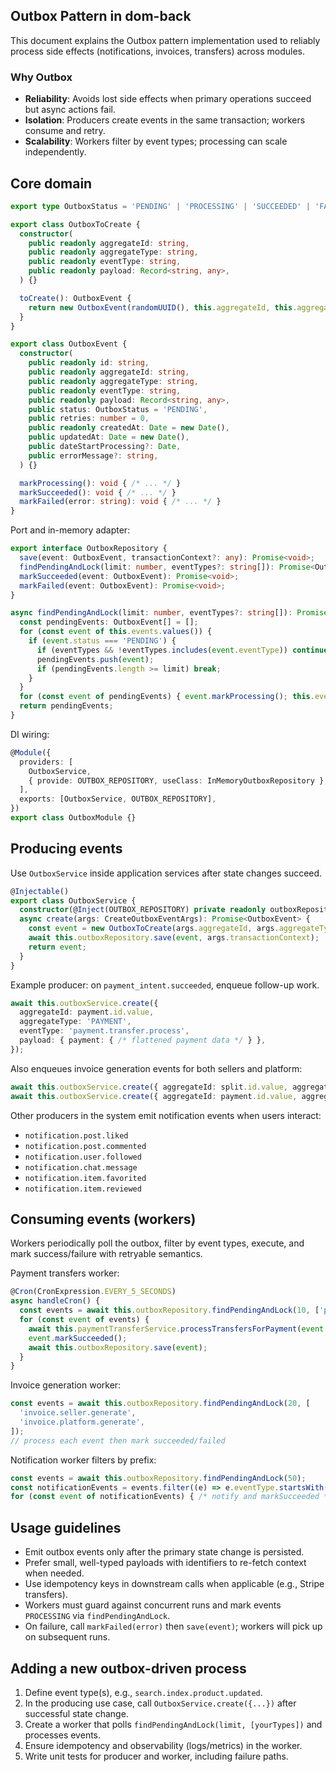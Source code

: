 ## Outbox Pattern in dom-back

This document explains the Outbox pattern implementation used to reliably process side effects (notifications, invoices, transfers) across modules.

### Why Outbox

- **Reliability**: Avoids lost side effects when primary operations succeed but async actions fail.
- **Isolation**: Producers create events in the same transaction; workers consume and retry.
- **Scalability**: Workers filter by event types; processing can scale independently.

## Core domain

```3:21:dom-back/src/shared/outbox/domain/OutboxEvent.ts
export type OutboxStatus = 'PENDING' | 'PROCESSING' | 'SUCCEEDED' | 'FAILED';

export class OutboxToCreate {
  constructor(
    public readonly aggregateId: string,
    public readonly aggregateType: string,
    public readonly eventType: string,
    public readonly payload: Record<string, any>,
  ) {}

  toCreate(): OutboxEvent {
    return new OutboxEvent(randomUUID(), this.aggregateId, this.aggregateType, this.eventType, this.payload);
  }
}
```

```24:55:dom-back/src/shared/outbox/domain/OutboxEvent.ts
export class OutboxEvent {
  constructor(
    public readonly id: string,
    public readonly aggregateId: string,
    public readonly aggregateType: string,
    public readonly eventType: string,
    public readonly payload: Record<string, any>,
    public status: OutboxStatus = 'PENDING',
    public retries: number = 0,
    public readonly createdAt: Date = new Date(),
    public updatedAt: Date = new Date(),
    public dateStartProcessing?: Date,
    public errorMessage?: string,
  ) {}

  markProcessing(): void { /* ... */ }
  markSucceeded(): void { /* ... */ }
  markFailed(error: string): void { /* ... */ }
}
```

Port and in-memory adapter:

```1:11:dom-back/src/shared/outbox/domain/OutboxRepository.ts
export interface OutboxRepository {
  save(event: OutboxEvent, transactionContext?: any): Promise<void>;
  findPendingAndLock(limit: number, eventTypes?: string[]): Promise<OutboxEvent[]>;
  markSucceeded(event: OutboxEvent): Promise<void>;
  markFailed(event: OutboxEvent): Promise<void>;
}
```

```13:39:dom-back/src/shared/outbox/infrastructure/secondary/InMemoryOutboxRepository.ts
async findPendingAndLock(limit: number, eventTypes?: string[]): Promise<OutboxEvent[]> {
  const pendingEvents: OutboxEvent[] = [];
  for (const event of this.events.values()) {
    if (event.status === 'PENDING') {
      if (eventTypes && !eventTypes.includes(event.eventType)) continue;
      pendingEvents.push(event);
      if (pendingEvents.length >= limit) break;
    }
  }
  for (const event of pendingEvents) { event.markProcessing(); this.events.set(event.id, event); }
  return pendingEvents;
}
```

DI wiring:

```6:15:dom-back/src/shared/outbox/infrastructure/primary/OutboxModule.ts
@Module({
  providers: [
    OutboxService,
    { provide: OUTBOX_REPOSITORY, useClass: InMemoryOutboxRepository },
  ],
  exports: [OutboxService, OUTBOX_REPOSITORY],
})
export class OutboxModule {}
```

## Producing events

Use `OutboxService` inside application services after state changes succeed.

```14:29:dom-back/src/shared/outbox/application/OutboxService.ts
@Injectable()
export class OutboxService {
  constructor(@Inject(OUTBOX_REPOSITORY) private readonly outboxRepository: OutboxRepository) {}
  async create(args: CreateOutboxEventArgs): Promise<OutboxEvent> {
    const event = new OutboxToCreate(args.aggregateId, args.aggregateType, args.eventType, args.payload).toCreate();
    await this.outboxRepository.save(event, args.transactionContext);
    return event;
  }
}
```

Example producer: on `payment_intent.succeeded`, enqueue follow-up work.

```167:188:dom-back/src/shared/payment/application/webhook/StripeWebhookService.ts
await this.outboxService.create({
  aggregateId: payment.id.value,
  aggregateType: 'PAYMENT',
  eventType: 'payment.transfer.process',
  payload: { payment: { /* flattened payment data */ } },
});
```

Also enqueues invoice generation events for both sellers and platform:

```202:238:dom-back/src/shared/payment/application/webhook/StripeWebhookService.ts
await this.outboxService.create({ aggregateId: split.id.value, aggregateType: 'PAYMENT_SPLIT', eventType: 'invoice.seller.generate', payload: { /* ... */ } });
await this.outboxService.create({ aggregateId: payment.id.value, aggregateType: 'PAYMENT', eventType: 'invoice.platform.generate', payload: { /* ... */ } });
```

Other producers in the system emit notification events when users interact:

- `notification.post.liked`
- `notification.post.commented`
- `notification.user.followed`
- `notification.chat.message`
- `notification.item.favorited`
- `notification.item.reviewed`

## Consuming events (workers)

Workers periodically poll the outbox, filter by event types, execute, and mark success/failure with retryable semantics.

Payment transfers worker:

```19:40:dom-back/src/order/application/PaymentTransferWorker.ts
@Cron(CronExpression.EVERY_5_SECONDS)
async handleCron() {
  const events = await this.outboxRepository.findPendingAndLock(10, ['payment.transfer.process']);
  for (const event of events) {
    await this.paymentTransferService.processTransfersForPayment(event.payload.payment as Payment);
    event.markSucceeded();
    await this.outboxRepository.save(event);
  }
}
```

Invoice generation worker:

```33:49:dom-back/src/shared/invoice/applications/InvoiceWorker.ts
const events = await this.outboxRepository.findPendingAndLock(20, [
  'invoice.seller.generate',
  'invoice.platform.generate',
]);
// process each event then mark succeeded/failed
```

Notification worker filters by prefix:

```31:49:dom-back/src/notification/applications/NotificationWorker.ts
const events = await this.outboxRepository.findPendingAndLock(50);
const notificationEvents = events.filter((e) => e.eventType.startsWith('notification.'));
for (const event of notificationEvents) { /* notify and markSucceeded */ }
```

## Usage guidelines

- Emit outbox events only after the primary state change is persisted.
- Prefer small, well-typed payloads with identifiers to re-fetch context when needed.
- Use idempotency keys in downstream calls when applicable (e.g., Stripe transfers).
- Workers must guard against concurrent runs and mark events `PROCESSING` via `findPendingAndLock`.
- On failure, call `markFailed(error)` then `save(event)`; workers will pick up on subsequent runs.

## Adding a new outbox-driven process

1. Define event type(s), e.g., `search.index.product.updated`.
2. In the producing use case, call `OutboxService.create({...})` after successful state change.
3. Create a worker that polls `findPendingAndLock(limit, [yourTypes])` and processes events.
4. Ensure idempotency and observability (logs/metrics) in the worker.
5. Write unit tests for producer and worker, including failure paths.
